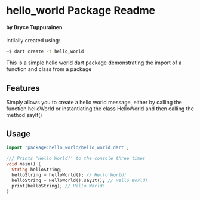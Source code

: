 # hello_world Package Readme
#### by Bryce Tuppurainen

Intiially created using:
```bash
~$ dart create -t hello_world
```

This is a simple hello world dart package demonstrating the import of a function and class from a package

## Features

Simply allows you to create a hello world message, either by calling the function helloWorld or instantiating the class HelloWorld and then calling the method sayIt()

## Usage

```dart
import 'package:hello_world/hello_world.dart';

/// Prints 'Hello World!' to the console three times
void main() {
  String helloString;
  helloString = helloWorld(); // Hello World!
  helloString = HelloWorld().sayIt(); // Hello World!
  print(helloString); // Hello World!
}
```
